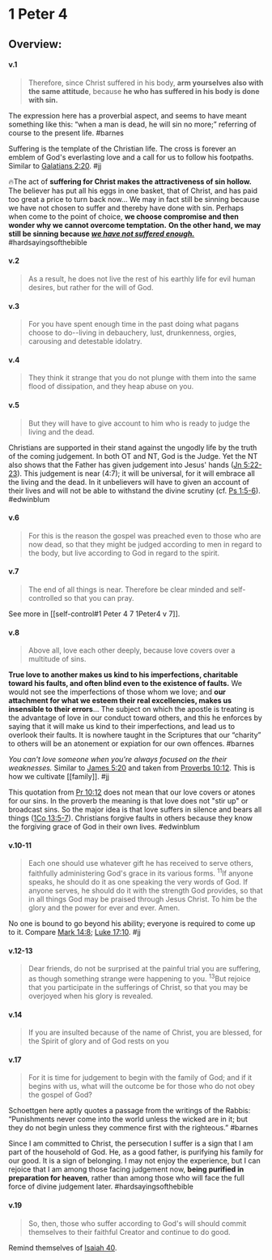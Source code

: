 # 1 Peter 4

## Overview:



#### v.1
>Therefore, since Christ suffered in his body, **arm yourselves also with the same attitude**, because **he who has suffered in his body is done with sin.**

The expression here has a proverbial aspect, and seems to have meant something like this: “when a man is dead, he will sin no more;” referring of course to the present life.
#barnes 

Suffering is the template of the Christian life.  The cross is forever an emblem of God's everlasting love and a call for us to follow his footpaths.
Similar to [Galatians 2:20](Galatians2#v.20).
#jj 

🔥The act of **suffering for Christ makes the attractiveness of sin hollow.** The believer has put all his eggs in one basket, that of Christ, and has paid too great a price to turn back now... We may in fact still be sinning because we have not chosen to suffer and thereby have done with sin. Perhaps when come to the point of choice, **we choose compromise and then wonder why we cannot overcome temptation.** **On the other hand, we may still be sinning because [*we have not suffered enough.*](James1#v.2-3)**
#hardsayingsofthebible 

#### v.2
>As a result, he does not live the rest of his earthly life for evil human desires, but rather for the will of God.

#### v.3
>For you have spent enough time in the past doing what pagans choose to do--living in debauchery, lust, drunkenness, orgies, carousing and detestable idolatry.

#### v.4
>They think it strange that you do not plunge with them into the same flood of dissipation, and they heap abuse on you.

#### v.5
>But they will have to give account to him who is ready to judge the living and the dead.

Christians are supported in their stand against the ungodly life by the truth of the coming judgement. In both OT and NT, God is the Judge. Yet the NT also shows that the Father has given judgement into Jesus' hands ([Jn 5:22-23](John5#v.22-23)). This judgement is near (4:7); it will be universal, for it will embrace all the living and the dead. In it unbelievers will have to given an account of their lives and will not be able to withstand the divine scrutiny (cf. [Ps 1:5-6](Psalm1.md#v.5)).
#edwinblum 

#### v.6
>For this is the reason the gospel was preached even to those who are now dead, so that they might be judged according to men in regard to the body, but live according to God in regard to the spirit.

#### v.7
>The end of all things is near. Therefore be clear minded and self-controlled so that you can pray.

See more in [[self-control#1 Peter 4 7 1Peter4 v 7]].


#### v.8
>Above all, love each other deeply, because love covers over a multitude of sins.

**True love to another makes us kind to his imperfections, charitable toward his faults, and often blind even to the existence of faults.** We would not see the imperfections of those whom we love; and **our attachment for what we esteem their real excellencies, makes us insensible to their errors**... The subject on which the apostle is treating is the advantage of love in our conduct toward others, and this he enforces by saying that it will make us kind to their imperfections, and lead us to overlook their faults. It is nowhere taught in the Scriptures that our “charity” to others will be an atonement or expiation for our own offences.
#barnes 

*You can't love someone when you're always focused on the their weaknesses.*
Similar to [James 5:20](James5#v.19-20) and taken from [Proverbs 10:12](Proverbs10#v.12). This is how we cultivate [[family]].
#jj 

This quotation from [Pr 10:12](Proverbs10#v.12) does not mean that our love covers or atones for our sins. In the proverb the meaning is that love does not "stir up" or broadcast sins. So the major idea is that love suffers in silence and bears all things ([1Co 13:5-7](1Cor13#v.5)). Christians forgive faults in others because they know the forgiving grace of God in their own lives.
#edwinblum 


#### v.10-11
>Each one should use whatever gift he has received to serve others, faithfully administering God's grace in its various forms. <sup>11</sup>If anyone speaks, he should do it as one speaking the very words of God. If anyone serves, he should do it with the strength God provides, so that in all things God may be praised through Jesus Christ. To him be the glory and the power for ever and ever. Amen.

No one is bound to go beyond his ability; everyone is required to come up to it. Compare [Mark 14:8](Mark14#v.8); [Luke 17:10](Luke17#v.10).
#jj 

#### v.12-13
>Dear friends, do not be surprised at the painful trial you are suffering, as though something strange were happening to you. <sup>13</sup>But rejoice that you participate in the sufferings of Christ, so that you may be overjoyed when his glory is revealed.

#### v.14
>If you are insulted because of the name of Christ, you are blessed, for the Spirit of glory and of God rests on you

#### v.17
>For it is time for judgement to begin with the family of God; and if it begins with us, what will the outcome be for those who do not obey the gospel of God?

Schoettgen here aptly quotes a passage from the writings of the Rabbis: “Punishments never come into the world unless the wicked are in it; but they do not begin unless they commence first with the righteous.”
#barnes 

Since I am committed to Christ, the persecution I suffer is a sign that I am part of the household of God. He, as a good father, is purifying his family for our good. It is a sign of belonging. I may not enjoy the experience, but I can rejoice that I am among those facing judgement now, **being purified in preparation for heaven**, rather than among those who will face the full force of divine judgement later.
#hardsayingsofthebible 

#### v.19
>So, then, those who suffer according to God's will should commit themselves to their faithful Creator and continue to do good.

Remind themselves of [Isaiah 40](Isaiah40).